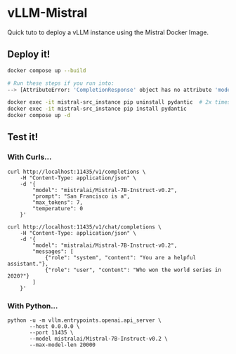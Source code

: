# vLLM-Mistral
Quick tuto to deploy a vLLM instance using the Mistral Docker Image.

## Deploy it!
```bash
docker compose up --build

# Run these steps if you run into:
--> [AttributeError: 'CompletionResponse' object has no attribute 'model_dump'] <--

docker exec -it mistral-src_instance pip uninstall pydantic  # 2x times if necessary!
docker exec -it mistral-src_instance pip install pydantic
docker compose up -d
```

## Test it!
### With Curls...
```shell
curl http://localhost:11435/v1/completions \
    -H "Content-Type: application/json" \
    -d '{
        "model": "mistralai/Mistral-7B-Instruct-v0.2",
        "prompt": "San Francisco is a",
        "max_tokens": 7,
        "temperature": 0
    }'
```

```shell
curl http://localhost:11435/v1/chat/completions \
    -H "Content-Type: application/json" \
    -d '{
        "model": "mistralai/Mistral-7B-Instruct-v0.2",
        "messages": [
            {"role": "system", "content": "You are a helpful assistant."},
            {"role": "user", "content": "Who won the world series in 2020?"}
        ]
    }'
```


### With Python...
```shell
python -u -m vllm.entrypoints.openai.api_server \
       --host 0.0.0.0 \
       --port 11435 \
       --model mistralai/Mistral-7B-Instruct-v0.2 \
       --max-model-len 20000
```
